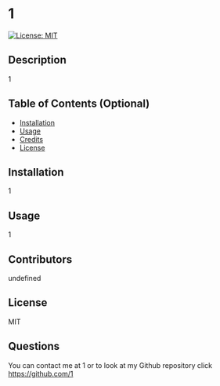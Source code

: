 # 1
  [![License: MIT](https://img.shields.io/badge/License-MIT-yellow.svg)](https://opensource.org/licenses/MIT)
  ## Description
  
  1
  
  ## Table of Contents (Optional)

- [Installation](#installation)
- [Usage](#usage)
- [Credits](#credits)
- [License](#license)

## Installation

1

## Usage

1

## Contributors

undefined

## License 

MIT

## Questions

You can contact me at 1 or to look at my Github repository click https://github.com/1
